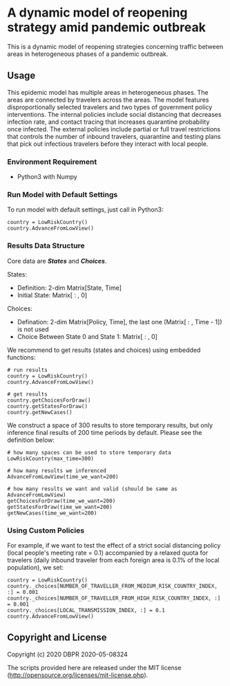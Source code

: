 # A dynamic model of reopening strategy amid pandemic outbreak

This is a dynamic model of reopening strategies concerning traffic between areas in heterogeneous phases of a pandemic outbreak.

## Usage

This epidemic model has multiple areas in heterogeneous phases. The areas are connected by travelers across the areas.
The model features disproportionally selected travelers and two types of government policy interventions. The internal policies include social distancing that decreases infection rate, and contact tracing that increases quarantine probability once infected. The external policies include partial or full travel restrictions that controls the number of inbound travelers, quarantine and testing plans that pick out infectious travelers before they interact with local people.

### Environment Requirement

- Python3 with Numpy

### Run Model with Default Settings

To run model with default settings, just call in Python3:

```python3
country = LowRiskCountry()
country.AdvanceFromLowView()
```

### Results Data Structure

Core data are ***States*** and ***Choices***.

States:

- Definition: 2-dim Matrix[State, Time]
- Initial State: Matrix[ : , 0]

Choices:

- Defination: 2-dim Matrix[Policy, Time], the last one (Matrix[ : , Time - 1]) is not used
- Choice Between State 0 and State 1: Matrix[ : , 0]

We recommend to get results (states and choices) using embedded functions:

```python3
# run results
country = LowRiskCountry()
country.AdvanceFromLowView()

# get results
country.getChoicesForDraw()
country.getStatesForDraw()
country.getNewCases()
```

We construct a space of 300 results to store temporary results, but only inference final results of 200 time periods by default. Please see the definition below:

```python3
# how many spaces can be used to store temporary data
LowRiskCountry(max_time=300)

# how many results we inferenced
AdvanceFromLowView(time_we_want=200)

# how many results we want and valid (should be same as AdvanceFromLowView)
getChoicesForDraw(time_we_want=200)
getStatesForDraw(time_we_want=200)
getNewCases(time_we_want=200)
```

### Using Custom Policies

For example, if we want to test the effect of a strict social distancing policy (local people's meeting rate = 0.1) accompanied by a relaxed quota for travelers (daily inbound traveler from each foreign area is 0.1% of the local population), we set:

```python3
country = LowRiskCountry()
country._choices[NUMBER_OF_TRAVELLER_FROM_MEDIUM_RISK_COUNTRY_INDEX, :] = 0.001
country._choices[NUMBER_OF_TRAVELLER_FROM_HIGH_RISK_COUNTRY_INDEX, :] = 0.001
country._choices[LOCAL_TRANSMISSION_INDEX, :] = 0.1
country.AdvanceFromLowView()
```

## Copyright and License

Copyright (c) 2020 DBPR 2020-05-08324

The scripts provided here are released under the MIT license (<http://opensource.org/licenses/mit-license.php>).

